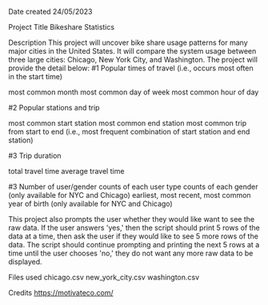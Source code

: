 Date created
24/05/2023

Project Title
Bikeshare Statistics

Description
This project will uncover bike share usage patterns for many major cities in the United States. It will compare the system usage between three large cities: Chicago, New York City, and Washington. The project will provide the detail below: #1 Popular times of travel (i.e., occurs most often in the start time)

most common month most common day of week most common hour of day

#2 Popular stations and trip

most common start station most common end station most common trip from start to end (i.e., most frequent combination of start station and end station) 

#3 Trip duration

total travel time average travel time

#3 Number of user/gender
counts of each user type
counts of each gender (only available for NYC and Chicago)
earliest, most recent, most common year of birth (only available for NYC and Chicago)


This project also prompts the user whether they would like want to see the raw data. If the user answers 'yes,' then the script should print 5 rows of the data at a time, then ask the user if they would like to see 5 more rows of the data. The script should continue prompting and printing the next 5 rows at a time until the user chooses 'no,' they do not want any more raw data to be displayed.

Files used
chicago.csv new_york_city.csv washington.csv

Credits
https://motivateco.com/